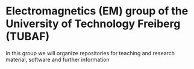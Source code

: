 # Electromagnetics (EM) group of the University of Technology Freiberg (TUBAF)

In this group we will organize repositories for teaching and research material, software and further information
